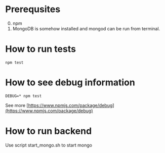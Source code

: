 # Prerequsites

0. npm
1. MongoDB is somehow installed and mongod can be run from terminal.




# How to run tests

```
npm test
```

# How to see debug information

```
DEBUG=* npm test
```

See more [https://www.npmjs.com/package/debug](https://www.npmjs.com/package/debug)


# How to run backend

Use script start_mongo.sh to start mongo



